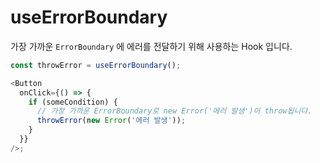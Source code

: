 # useErrorBoundary

가장 가까운 `ErrorBoundary` 에 에러를 전달하기 위해 사용하는 Hook 입니다.

```typescript
const throwError = useErrorBoundary();

<Button
  onClick={() => {
    if (someCondition) {
      // 가장 가까운 ErrorBoundary로 new Error('에러 발생')이 throw됩니다.
      throwError(new Error('에러 발생'));
    }
  }}
/>;
```
